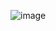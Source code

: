 ![image](https://github.com/Jehshegg/CarSales/assets/105262116/ddb66cf7-2a4c-43a9-bfda-5f22851805f1)
